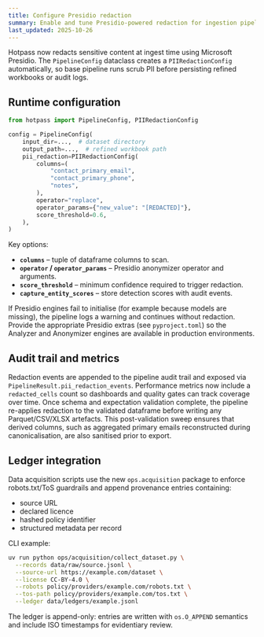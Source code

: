 ```yaml
---
title: Configure Presidio redaction
summary: Enable and tune Presidio-powered redaction for ingestion pipelines.
last_updated: 2025-10-26
---
```


Hotpass now redacts sensitive content at ingest time using Microsoft Presidio. The
`PipelineConfig` dataclass creates a `PIIRedactionConfig` automatically, so base
pipeline runs scrub PII before persisting refined workbooks or audit logs.

## Runtime configuration

```python
from hotpass import PipelineConfig, PIIRedactionConfig

config = PipelineConfig(
    input_dir=...,  # dataset directory
    output_path=...,  # refined workbook path
    pii_redaction=PIIRedactionConfig(
        columns=(
            "contact_primary_email",
            "contact_primary_phone",
            "notes",
        ),
        operator="replace",
        operator_params={"new_value": "[REDACTED]"},
        score_threshold=0.6,
    ),
)
```

Key options:

- **`columns`** – tuple of dataframe columns to scan.
- **`operator` / `operator_params`** – Presidio anonymizer operator and arguments.
- **`score_threshold`** – minimum confidence required to trigger redaction.
- **`capture_entity_scores`** – store detection scores with audit events.

If Presidio engines fail to initialise (for example because models are missing), the
pipeline logs a warning and continues without redaction. Provide the appropriate
Presidio extras (see `pyproject.toml`) so the Analyzer and Anonymizer engines are
available in production environments.

## Audit trail and metrics

Redaction events are appended to the pipeline audit trail and exposed via
`PipelineResult.pii_redaction_events`. Performance metrics now include a
`redacted_cells` count so dashboards and quality gates can track coverage over time.
Once schema and expectation validation complete, the pipeline re-applies redaction
to the validated dataframe before writing any Parquet/CSV/XLSX artefacts. This
post-validation sweep ensures that derived columns, such as aggregated primary
emails reconstructed during canonicalisation, are also sanitised prior to export.

## Ledger integration

Data acquisition scripts use the new `ops.acquisition` package to enforce
robots.txt/ToS guardrails and append provenance entries containing:

- source URL
- declared licence
- hashed policy identifier
- structured metadata per record

CLI example:

```bash
uv run python ops/acquisition/collect_dataset.py \
  --records data/raw/source.jsonl \
  --source-url https://example.com/dataset \
  --license CC-BY-4.0 \
  --robots policy/providers/example.com/robots.txt \
  --tos-path policy/providers/example.com/tos.txt \
  --ledger data/ledgers/example.jsonl
```

The ledger is append-only: entries are written with `os.O_APPEND` semantics and include
ISO timestamps for evidentiary review.
